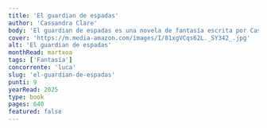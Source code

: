 ```yaml
---
title: 'El guardian de espadas'
author: 'Cassandra Clare'
body: 'El guardian de espadas es una novela de fantasía escrita por Cassandra Clare. La historia sigue a un grupo de cazadores de sombras que luchan contra demonios en la ciudad de Nueva York.'
cover: 'https://m.media-amazon.com/images/I/81xgVCqs62L._SY342_.jpg'
alt: 'El guardian de espadas'
monthRead: martxoa
tags: ['Fantasía']
concorrente: 'luca'
slug: 'el-guardian-de-espadas'
punti: 9
yearRead: 2025
type: book
pages: 640
featured: false
---
```

